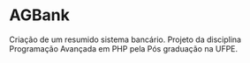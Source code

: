 # AGBank
Criação de um resumido sistema bancário. Projeto da disciplina Programação Avançada em PHP pela Pós graduação na UFPE.
